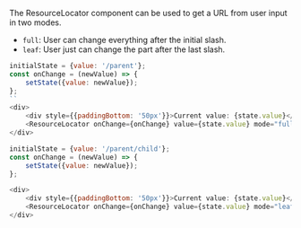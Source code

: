 The ResourceLocator component can be used to get a URL from user input in two modes.

* `full`: User can change everything after the initial slash.
* `leaf`: User just can change the part after the last slash.

```javascript
initialState = {value: '/parent'};
const onChange = (newValue) => {
	setState({value: newValue});
};
``
<div>
    <div style={{paddingBottom: '50px'}}>Current value: {state.value}</div>
    <ResourceLocator onChange={onChange} value={state.value} mode="full"/>
</div>
```

```javascript
initialState = {value: '/parent/child'};
const onChange = (newValue) => {
	setState({value: newValue});
};

<div>
    <div style={{paddingBottom: '50px'}}>Current value: {state.value}</div>
    <ResourceLocator onChange={onChange} value={state.value} mode="leaf"/>
</div>
```
